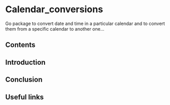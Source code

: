 # Calendar_conversions

Go package to convert date and time in a particular calendar and to convert them from a specific calendar to another one...

## Contents

## Introduction

## Conclusion

## Useful links
